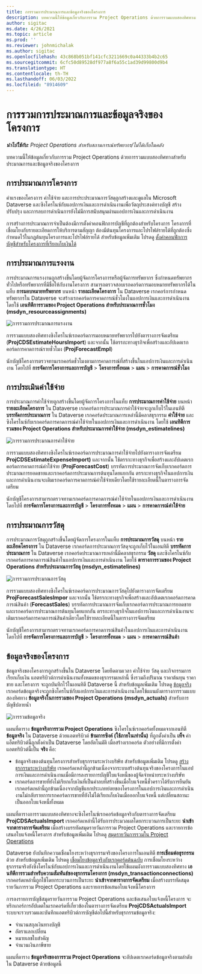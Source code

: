 ```yaml
---
title: การรวมการประมาณการและข้อมูลจริงของโครงการ
description: บทความนี้ให้ข้อมูลเกี่ยวกับการรวม Project Operations ด้วยการรวมแบบสองทิศทางสำหรับประมาณการและข้อมูลจริงของโครงการ
author: sigitac
ms.date: 4/26/2021
ms.topic: article
ms.prod: ''
ms.reviewer: johnmichalak
ms.author: sigitac
ms.openlocfilehash: 43c868b051bf141cfc3211669c0a44333b4b2c65
ms.sourcegitcommit: 6cfc50d89528df977a8f6a55c1ad39d99800d9b4
ms.translationtype: HT
ms.contentlocale: th-TH
ms.lasthandoff: 06/03/2022
ms.locfileid: "8914609"
---
```

# <a name="project-estimates-and-actuals-integration"></a>การรวมการประมาณการและข้อมูลจริงของโครงการ

_**นำไปใช้กับ:** Project Operations สำหรับสถานการณ์ทรัพยากร/ไม่ได้เก็บในคลัง_

บทความนี้ให้ข้อมูลเกี่ยวกับการรวม Project Operations ด้วยการรวมแบบสองทิศทางสำหรับประมาณการและข้อมูลจริงของโครงการ

## <a name="project-estimates"></a>การประมาณการโครงการ

ค่าแรงของโครงการ ค่าใช้จ่าย และการประประมาณการวัสดุถูกสร้างและดูแลใน Microsoft Dataverse และซิงโครไนซ์กับแอปการเงินและการดำเนินงานเพื่อวัตถุประสงค์ทางบัญชี สร้าง ปรับปรุง และการลบการดำเนินการยังไม่มีการสนับสนุนผ่านแอปการเงินและการดำเนินงาน

การสร้างการประมาณการจำเป็นต้องมีการตั้งค่าคอนฟิกการบัญชีที่ถูกต้องสำหรับโครงการ โครงการที่เชื่อมโยงกับรายละเอียดการให้บริการตามสัญญา ต้องมีต้นทุนโครงการและโปรไฟล์รายได้ที่ถูกต้องซึ่งกำหนดไว้ในกฎต้นทุนโครงการและโปรไฟล์รายได้ สำหรับข้อมูลเพิ่มเติม โปรดดู [ตั้งค่าคอนฟิกการบัญชีสำหรับโครงการที่เรียกเก็บเงินได้](../project-accounting/configure-accounting-billable-projects.md#configure-project-cost-and-revenue-profile-rules)

## <a name="labor-estimates"></a>การประมาณการแรงงาน

การประมาณการแรงงานถูกสร้างขึ้นโดยผู้จัดการโครงการหรือผู้จัดการทรัพยากร ซึ่งกำหนดทรัพยากรทั่วไปหรือทรัพยากรที่มีชื่อให้กับงานโครงการ สามารถตรวจสอบเรกคอร์ดการมอบหมายทรัพยากรได้ในแท็บ **การมอบหมายทรัพยากร** บนหน้า **รายละเอียดโครงการ** ใน Dataverse เรกคอร์การกำหนดทรัพยากรใน Dataverse จะสร้างเรกคอร์ดการคาดการณ์ชั่วโมงในแอปการเงินและการดำเนินงานโดยใช้ **เอนทิตีการรวมของ Project Operations สำหรับประมาณการชั่วโมง (msdyn\_resourceassignments)**

   ![การรวมการประมาณการแรงงาน](./Media/DW4LaborEstimates.png)

การรวมแบบสองทิศทางซิงโครไนซ์เรกคอร์ดการมอบหมายทรัพยากรไปยังตารางการจัดเตรียม (**ProjCDSEstimateHoursImport**) และจากนั้น ใช้ตรรกะทางธุรกิจเพื่อสร้างและอัปเดตเรกคอร์ดการคาดการณ์รายชั่วโมง (**ProjForecastEmpl**)

นักบัญชีโครงการตรวจทานเรกคอร์ดชั่วโมงตามการคาดการณ์ที่สร้างขึ้นในแอปการเงินและการดำเนินงาน โดยไปที่ **การจัดการโครงการและการบัญชี** > **โครงการทั้งหมด** > **แผน** > **การคาดการณ์ชั่วโมง**

## <a name="expense-estimates"></a>การประเมินค่าใช้จ่าย

การประมาณการค่าใช้จ่ายถูกสร้างขึ้นโดยผู้จัดการโครงการในแท็บ **การประมาณการค่าใช้จ่าย** บนหน้า **รายละเอียดโครงการ** ใน Dataverse เรกคอร์ดการประมาณการค่าใช้จ่ายจะถูกเก็บไว้ในเอนทิตี **บรรทัดการประมาณการ** ใน Dataverse เรกคอร์ดประมาณการเหล่านี้มีคลาสธุรกรรม **ค่าใช้จ่าย** และซิงโครไนซ์กับเรกคอร์ดการคาดการณ์ค่าใช้จ่ายในแอปการเงินและการดำเนินงาน โดยใช้ **เอนทิตีการรวมของ Project Operations สำหรับประมาณการค่าใช้จ่าย (msdyn\_estimatelines)**

   ![การรวมการประมาณการค่าใช้จ่าย](./Media/DW4ExpenseEstimates.png)

การรวมแบบสองทิศทางซิงโครไนซ์เรกคอร์ดการประมาณการค่าใช้จ่ายไปยังตารางการจัดเตรียม **ProjCDSEstimateExpenseImport)** และจากนั้น ใช้ตรรกะทางธุรกิจเพื่อสร้างและอัปเดตเรกคอร์ดการคาดการณ์ค่าใช้จ่าย (**ProjForecastCost**) บรรทัดการประมาณการจัดเก็บเรกคอร์ดการประมาณการยอดขายและเรกคอร์ดการประมาณการต้นทุนโดยแยกกัน ตรรกะทางธุรกิจในแอปการเงินและการดำเนินงานจะเติมเรกคอร์ดการคาดการณ์ค่าใช้จ่ายเดียวโดยใช้รายละเอียดนี้ในตารางการจัดเตรียม

นักบัญชีโครงการสามารถตรวจทานเรกคอร์ดการคาดการณ์ค่าใช้จ่ายในแอปการเงินและการดำเนินงาน โดยไปที่ **การจัดการโครงการและการบัญชี** > **โครงการทั้งหมด** > **แผน** > **การคาดการณ์ค่าใช้จ่าย**

## <a name="material-estimates"></a>การประมาณการวัสดุ

การประมาณการวัสดุถูกสร้างขึ้นโดยผู้จัดการโครงการในแท็บ **การประมาณการวัสดุ** บนหน้า **รายละเอียดโครงการ** ใน Dataverse เรกคอร์ดการประมาณการวัสดุจะถูกเก็บไว้ในเอนทิตี **บรรทัดการประมาณการ** ใน Dataverse เรกคอร์ดประมาณการเหล่านี้มีคลาสธุรกรรม **วัสดุ** และซิงโครไนซ์กับเรกคอร์ดการคาดการณ์สินค้าในแอปการเงินและการดำเนินงาน โดยใช้ **ตารางการรวมของ Project Operations สำหรับประมาณการวัสดุ (msdyn\_estimatelines)**

   ![การรวมการประมาณการวัสดุ](./Media/DW4MaterialEstimates.png)

การรวมแบบสองทิศทางซิงโครไนซ์เรกคอร์ดการประมาณการวัสดุไปยังตารางการจัดเตรียม **ProjForecastSalesImpor** และจากนั้น ใช้ตรรกะทางธุรกิจเพื่อสร้างและอัปเดตเรกคอร์ดการคาดการณ์สินค้า (**ForecastSales**) บรรทัดการประมาณการจัดเก็บเรกคอร์ดการประมาณการยอดขายและเรกคอร์ดการประมาณการต้นทุนโดยแยกกัน ตรรกะทางธุรกิจในแอปการเงินและการดำเนินงานจะเติมเรกคอร์ดการคาดการณ์สินค้าเดียวโดยใช้รายละเอียดนี้ในตารางการจัดเตรียม

นักบัญชีโครงการสามารถตรวจทานเรกคอร์ดการคาดการณ์สินค้าในแอปการเงินและการดำเนินงาน โดยไปที่ **การจัดการโครงการและการบัญชี** > **โครงการทั้งหมด** > **แผน** > **การคาดการณ์สินค้า**

## <a name="project-actuals"></a>ข้อมูลจริงของโครงการ

ข้อมูลจริงของโครงการถูกสร้างขึ้นใน Dataverse โดยยึดตามเวลา ค่าใช้จ่าย วัสดุ และกิจกรรมการเรียกเก็บเงิน แอตทริบิวต์การดำเนินงานทั้งหมดของธุรกรรมเหล่านี้ ซึ่งรวมถึงปริมาณ ราคาต้นทุน ราคาขาย และโครงการ จะถูกบันทึกไว้ในเอนทิตี Dataverse นี้ สำหรับข้อมูลเพิ่มเติม โปรดดู [ข้อมูลจริง](../actuals/actuals-overview.md) เรกคอร์ดข้อมูลจริงจะถูกซิงโครไนซ์กับแอปการเงินและการดำเนินงานโดยใช้แผนผังตารางการรวมแบบสองทิศทาง **ข้อมูลจริงในการรวมของ Project Operations (msdyn\_actuals)** สำหรับการบัญชีปลายน้ำ

   ![การรวมข้อมูลจริง](./Media/DW4Actuals.png)

แผนที่ตาราง **ข้อมูลจริงการรวม Project Operations** ซิงโครไนซ์เรกคอร์ดทั้งหมดจากเอนทิตี **ข้อมูลจริง** ใน Dataverse ด้วยแอตทริบิวต์ **ข้ามการซิงค์ (ใช้ภายในเท่านั้น)** ที่ถูกตั้งค่าเป็น **เท็จ** ค่าแอ็ตทริบิวต์นี้ถูกตั้งค่าเป็น Dataverse โดยอัตโนมัติ เมื่อสร้างเรกคอร์ด ตัวอย่างที่มีการตั้งค่าแอตทริบิวต์นี้เป็น **จริง** คือ:

  - ข้อมูลจริงของต้นทุนโครงการสำหรับธุรกรรมระหว่างบริษัท สำหรับข้อมูลเพิ่มเติม โปรดดู [สร้างธุรกรรมระหว่างบริษัท](../project-accounting/create-intercompany-transactions.md) เรกคอร์ดเหล่านี้ถูกข้ามเนื่องจากระบบสร้างต้นทุนจริงของโครงการในแอปการเงินและการดำเนินงานเมื่อมีการลงรายการบัญชีใบแจ้งหนี้ของผู้จัดจำหน่ายระหว่างบริษัท
  - เรกคอร์ดการขายที่ยังไม่เรียกเก็บเงินที่เป็นค่าลบที่สร้างขึ้นเมื่อใบแจ้งหนี้ชั่วคราวได้รับการยืนยัน เรกคอร์ดเหล่านี้ถูกข้ามเนื่องจากบัญชีแยกประเภทย่อยของโครงการในแอปการเงินและการดำเนินงานไม่กลับรายการเรกคอร์ดการขายที่ยังไม่ได้เรียกเก็บเงินเมื่อออกใบแจ้งหนี้ แต่เปลี่ยนสถานะเป็นออกใบแจ้งหนี้ทั้งหมด

แผนที่ตารางการรวมแบบสองทิศทางจะซิงโครไนซ์เรกคอร์ดข้อมูลจริงกับตารางการจัดเตรียม **ProjCDSActualsImport** เรกคอร์ดเหล่านี้ได้รับการประมวลผลโดยกระบวนการเป็นระยะ **นำเข้าจากตารางการจัดเตรียม** เมื่อสร้างบรรทัดสมุดรายวันการรวม Project Operations และรายการข้อเสนอใบแจ้งหนี้โครงการ สำหรับข้อมูลเพิ่มเติม โปรดดู [สมุดรายวันการรวมใน Project Operations](../project-accounting/project-operations-integration-journal.md)

Dataverse ยังบันทึกความเชื่อมโยงระหว่างธุรกรรมจริงของโครงการในเอนทิตี **การเชื่อมต่อธุรกรรม** ด้วย สำหรับข้อมูลเพิ่มเติม โปรดดู [เชื่อมโยงข้อมูลจริงกับเรกคอร์ดต้นฉบับ](../actuals/linkingactuals.md) การเชื่อมโยงระหว่างธุรกรรมจริงยังซิงโครไนซ์กับแอปการเงินและการดำเนินงานโดยใช้แผนผังการรวมแบบสองทิศทาง **เอนทิตีการรวมสำหรับความสัมพันธ์ของธุรกรรมโครงการ (msdyn\_transactionconnections)** เรกคอร์ดเหล่านี้ถูกใช้โดยกระบวนการเป็นระยะ **นำเข้าจากตารางการจัดเตรียม** เมื่อสร้างบรรทัดสมุดรายวันการรวม Project Operations และรายการข้อเสนอใบแจ้งหนี้โครงการ

การลงรายการบัญชีสมุดรายวันการรวม Project Operations และข้อเสนอใบแจ้งหนี้โครงการ จะทริกเกอร์การอัปเดตในเรกคอร์ดที่เกี่ยวข้องในตารางการจัดเตรียม **ProjCDSActualsImport** ระบบจะรวบรวมและบันทึกแอตทริบิวต์การบัญชีต่อไปนี้สำหรับธุรกรรมข้อมูลจริง:

- จำนวนสกุลเงินทางบัญชี
- อัตราแลกเปลี่ยน
- หมายเลขใบสำคัญ
- จำนวนเงินภาษีขาย

แผนที่ตาราง **ข้อมูลจริงของการรวม Project Operations** จะอัปเดตเรกคอร์ดข้อมูลจริงตามลำดับใน Dataverse ด้วยข้อมูลนี้
